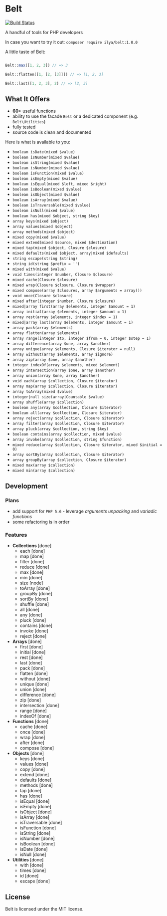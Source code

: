 # Belt

[![Build Status](https://travis-ci.org/ilya-dev/belt.svg?branch=master)](https://travis-ci.org/ilya-dev/belt)

A handful of tools for PHP developers

In case you want to try it out:
`composer require ilya/belt:1.0.0`

A little taste of Belt:

```php

Belt::max([1, 2, 3]) // => 3

Belt::flatten([1, [2, [3]]]) // => [1, 2, 3]

Belt::last([1, 2, 3], 2) // => [2, 3]

```

## What It Offers

+ **60+** useful functions
+ ability to use the facade `Belt` or a dedicated component (e.g. `Belt\Utilities`)
+ fully tested
+ source code is clean and documented

Here is what is available to you:

+ `boolean isDate(mixed $value)`
+ `boolean isNumber(mixed $value)`
+ `boolean isString(mixed $value)`
+ `boolean isNumber(mixed $value)`
+ `boolean isFunction(mixed $value)`
+ `boolean isEmpty(mixed $value)`
+ `boolean isEqual(mixed $left, mixed $right)`
+ `boolean isBoolean(mixed $value)`
+ `boolean isObject(mixed $value)`
+ `boolean isArray(mixed $value)`
+ `boolean isTraversable(mixed $value)`
+ `boolean isNull(mixed $value)`
+ `boolean has(mixed $object, string $key)`
+ `array keys(mixed $object)`
+ `array values(mixed $object)`
+ `array methods(mixed $object)`
+ `mixed copy(mixed $value)`
+ `mixed extend(mixed $source, mixed $destination)`
+ `mixed tap(mixed $object, Closure $closure)`
+ `mixed defaults(mixed $object, array|mixed $defaults)`
+ `string escape(string $string)`
+ `string id(string $prefix = '')`
+ `mixed with(mixed $value)`
+ `void times(integer $number, Closure $closure)`
+ `mixed cache(Closure $closure)`
+ `mixed wrap(Closure $closure, Closure $wrapper)`
+ `mixed compose(array $closures, array $arguments = array())`
+ `void once(Closure $closure)`
+ `mixed after(integer $number, Closure $closure)`
+ `mixed|array first(array $elements, integer $amount = 1)`
+ `array initial(array $elements, integer $amount = 1)`
+ `array rest(array $elements, integer $index = 1)`
+ `mixed|array last(array $elements, integer $amount = 1)`
+ `array pack(array $elements)`
+ `array flatten(array $elements)`
+ `array range(integer $to, integer $from = 0, integer $step = 1)`
+ `array difference(array $one, array $another)`
+ `array unique(array $elements, Closure $iterator = null)`
+ `array without(array $elements, array $ignore)`
+ `array zip(array $one, array $another)`
+ `integer indexOf(array $elements, mixed $element)`
+ `array intersection(array $one, array $another)`
+ `array union(array $one, array $another)`
+ `void each(array $collection, Closure $iterator)`
+ `array map(array $collection, Closure $iterator)`
+ `array toArray(mixed $value)`
+ `integer|null size(array|Countable $value)`
+ `array shuffle(array $collection)`
+ `boolean any(array $collection, Closure $iterator)`
+ `boolean all(array $collection, Closure $iterator)`
+ `array reject(array $collection, Closure $iterator)`
+ `array filter(array $collection, Closure $iterator)`
+ `array pluck(array $collection, string $key)`
+ `boolean contains(array $collection, mixed $value)`
+ `array invoke(array $collection, string $function)`
+ `mixed reduce(array $collection, Closure $iterator, mixed $initial = 0)`
+ `array sortBy(array $collection, Closure $iterator)`
+ `array groupBy(array $collection, Closure $iterator)`
+ `mixed max(array $collection)`
+ `mixed min(array $collection)`

## Development

### Plans

+ add support for `PHP 5.6` - leverage *arguments unpacking* and *variadic functions*
+ some refactoring is in order

### Features

+ **Collections** [done]
  + each [done]
  + map [done]
  + filter [done]
  + reduce [done]
  + max [done]
  + min [done]
  + size [node]
  + toArray [done]
  + groupBy [done]
  + sortBy [done]
  + shuffle [done]
  + all [done]
  + any [done]
  + pluck [done]
  + contains [done]
  + invoke [done]
  + reject [done]
+ **Arrays** [done]
  + first [done]
  + initial [done]
  + rest [done]
  + last [done]
  + pack [done]
  + flatten [done]
  + without [done]
  + unique [done]
  + union [done]
  + difference [done]
  + zip [done]
  + intersection [done]
  + range [done]
  + indexOf [done]
+ **Functions** [done]
  + cache [done] 
  + once [done]
  + wrap [done]
  + after [done]
  + compose [done]
+ **Objects** [done]
  + keys [done]
  + values [done]
  + copy [done]
  + extend [done]
  + defaults [done]
  + methods [done]
  + tap [done]
  + has [done]
  + isEqual [done]
  + isEmpty [done]
  + isObject [done]
  + isArray [done]
  + isTraversable [done]
  + isFunction [done]
  + isString [done]
  + isNumber [done]
  + isBoolean [done]
  + isDate [done]
  + isNull [done]
+ **Utilities** [done]
  + with [done] 
  + times [done]
  + id [done]
  + escape [done]

## License

Belt is licensed under the MIT license.

